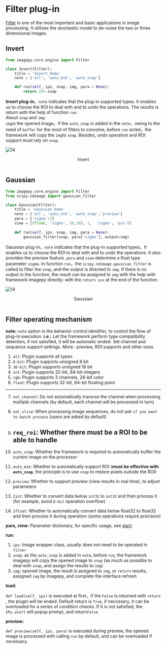 # Filter plug-in
[Filter](https://en.wikipedia.org/wiki/Filtering_problem_(stochastic_processes)) is one of the most important and basic applications in image processing. It utilizes the stochastic model to de-noise the two or three dimensional images.

## Invert

```python
from imagepy.core.engine import Filter

class Invert(Filter):
    title = 'Invert Demo'
    note = ['all', 'auto_msk', 'auto_snap']

    def run(self, ips, snap, img, para = None): 
        return 255-snap
```

**Invert plug-in**，`note` indicates that the plug-in supported types. It enables us to choose the ROI to deal with and to undo the operations. The results is return with the help of function `run`.</br>
About `snap` and `img`: </br>
`img`is the opened image，if the `auto_snap` is  added in the `note`，owing to the need of `buffer` for the most of filters to convolve, before `run` acted，the framework will  copy the `img`to `snap`.  Besides, undo operation and ROI support must rely on `snap`.

![14](http://idoc.imagepy.org/demoplugin/13.png)

<div align=center>Invert</div><br>



## Gaussian

```python
from imagepy.core.engine import Filter
from scipy.ndimage import gaussian_filter

class Gaussian(Filter):
    title = 'Gaussian Demo'
    note = ['all', 'auto_msk', 'auto_snap','preview']
    para = {'sigma':2}
    view = [(float, 'sigma', (0,30), 1,  'sigma', 'pix')]
    
    def run(self, ips, snap, img, para = None):
        gaussian_filter(snap, para['sigma'], output=img)
```

Gaussian plug-in，`note` indicates that the plug-in supported types，It enables us to choose the ROI to deal with and to undo the operations. It also provides the preview feature. `para` and `view` determine a float type  parameter `sigma`. In function `run`，the `scipy.ndimage.gaussian_filter` is called to filter the `snap`, and the output is directed to `img`. If there is no output in the function, the result can be assigned to `img` with the help with framework imagepy directly: with the `return xxx` at the end of the function.


![14](http://idoc.imagepy.org/demoplugin/14.png)

<div align=center>Gaussian</div><br>



## Filter operating mechanism

**note:** 
`note` option is the behavior control identifier, to control the flow of plug-in execution. 
**i.e.:** Let the framework perform type compatibility detection, if not satisfied, it will be automatic ended. Set channel and sequence support settings. More : preview, ROI supports and other ones.

1. `all`: Plugin supports all types.
2. `8-bit`: Plugin supports unsigned 8 bit
3. `16-bit`: Plugin supports unsigned 16 bit
4. `int`: Plugin supports 32-bit, 64-bit integers
5. `rgb`: Plugin supports 3 channels, 24-bit color
6. `float`: Plugin supports 32-bit, 64-bit floating point.
 ------

7. `not_channel`: Do not automatically traverse the channel when processing multiple channels (by default, each channel will be processed in turn)

8. `not_slice`: When processing image sequences, do not ask `if you want to batch process` (users are asked by default)

9. `req_roi`: Whether there must be a ROI to be able to handle
   ---

10. `auto_snap`: Whether the framework is required to automatically buffer the current image on the processor

11. `auto_msk`: Whether to automatically support ROI (**must be effective with `auto_snap`**, the principle is to use `snap` to restore pixels outside the ROI)
12. `preview`: Whether to support preview (view results in real time), to adjust parameters
13. `2int`: Whether to convert data below `int32` to `int32` and then process it (for example, avoid `8-bit` operation overflow)

14. `2float`: Whether to automatically convert data below float32 to float32 and then process it during operation (some operations require precision)

**para, view:** Parameter dictionary, for specific usage, see [start](doc/start.md).

**run:** 

1. `ips`: Image wrapper class, usually does not need to be operated in `filter` 
2. `snap`: as the `auto_snap` is added in `note`, before `run`, the framework imagepy will copy the opened image to `snap` (as much as possible to deal with `snap`, and assign the results to `img`)
3. `img`: opened image, the result is assigned to `img`, or `return` results, assigned `img` by imagepy, and complete the interface refresh

**load:** 

`def load(self, ips)` is executed at first，if the `False` is returned with `return` , the plugin will be ended. Default return is `True`, if neccesary, it can be overloaded for a series of condition checks. If it is not satisfied, the `IPy.alert` will popup prompt, and return`False` 

**preview:**

`def preview(self, ips, para)` is executed during preview, the opened image is processed with calling `run` by default, and can be overloaded if necessary.